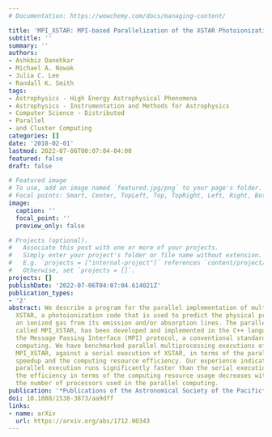 ```yaml
---
# Documentation: https://wowchemy.com/docs/managing-content/

title: 'MPI_XSTAR: MPI-based Parallelization of the XSTAR Photoionization Program'
subtitle: ''
summary: ''
authors:
- Ashkbiz Danehkar
- Michael A. Nowak
- Julia C. Lee
- Randall K. Smith
tags:
- Astrophysics - High Energy Astrophysical Phenomena
- Astrophysics - Instrumentation and Methods for Astrophysics
- Computer Science - Distributed
- Parallel
- and Cluster Computing
categories: []
date: '2018-02-01'
lastmod: 2022-07-06T00:07:04-04:00
featured: false
draft: false

# Featured image
# To use, add an image named `featured.jpg/png` to your page's folder.
# Focal points: Smart, Center, TopLeft, Top, TopRight, Left, Right, BottomLeft, Bottom, BottomRight.
image:
  caption: ''
  focal_point: ''
  preview_only: false

# Projects (optional).
#   Associate this post with one or more of your projects.
#   Simply enter your project's folder or file name without extension.
#   E.g. `projects = ["internal-project"]` references `content/project/deep-learning/index.md`.
#   Otherwise, set `projects = []`.
projects: []
publishDate: '2022-07-06T04:07:04.614021Z'
publication_types:
- '2'
abstract: We describe a program for the parallel implementation of multiple runs of
  XSTAR, a photoionization code that is used to predict the physical properties of
  an ionized gas from its emission and/or absorption lines. The parallelization program,
  called MPI_XSTAR, has been developed and implemented in the C++ language by using
  the Message Passing Interface (MPI) protocol, a conventional standard of parallel
  computing. We have benchmarked parallel multiprocessing executions of XSTAR, using
  MPI_XSTAR, against a serial execution of XSTAR, in terms of the parallelization
  speedup and the computing resource efficiency. Our experience indicates that the
  parallel execution runs significantly faster than the serial execution, however,
  the efficiency in terms of the computing resource usage decreases with increasing
  the number of processors used in the parallel computing.
publication: '*Publications of the Astronomical Society of the Pacific*'
doi: 10.1088/1538-3873/aa9dff
links:
- name: arXiv
  url: https://arxiv.org/abs/1712.00343
---
```

